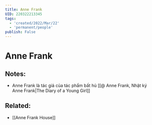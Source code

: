 ```yaml
---
title: Anne Frank
UID: 220322213345
tags:
  - 'created/2022/Mar/22'
  - 'permanent/people'
publish: False
---
```

# Anne Frank

## Notes:
- Anne Frank là tác giả của tác phẩm bất hủ [[@ Anne Frank, Nhật ký Anne Frank|The Diary of a Young Girl]]

## Related:
- [[Anne Frank House]]

